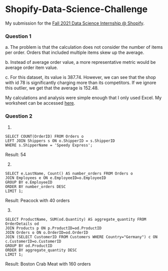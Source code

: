 # Shopify-Data-Science-Challenge

My submission for the [Fall 2021 Data Science Internship @ Shopify](https://docs.google.com/document/d/13VCtoyto9X1PZ74nPI4ZEDdb8hF8LAlcmLH1ZTHxKxE/edit#).
### Question 1
a. The problem is that the calculation does not consider the number of items per order. Orders that included multiple items skew up the average.

b. Instead of average order value, a more representative metric would be average order item value.

c. For this dataset, its value is 387.74. However, we can see that the shop with id 78 is significantly charging more than its competitors. If we ignore this outlier, we get that the average is 152.48.

My calculations and analysis were simple enough that I only used Excel. My worksheet can be accessed [here](https://docs.google.com/spreadsheets/d/1f9XJGomNKSI61WWFNTaTbmTv8U8BSSbPcJFd-ARJ9-I/edit?usp=sharing).



### Question 2
1. 
```
SELECT COUNT(OrderID) FROM Orders o 
LEFT JOIN Shippers s ON o.ShipperID = s.ShipperID 
WHERE s.ShipperName = 'Speedy Express';
```

Result: 54 

2. 
```
SELECT e.LastName, Count() AS number_orders FROM Orders o 
JOIN Employees e ON e.EmployeeID=o.EmployeeID
GROUP BY e.EmployeeID
ORDER BY number_orders DESC
LIMIT 1;
 ```

Result: Peacock with 40 orders

3. 
```
SELECT ProductName, SUM(od.Quantity) AS aggregate_quantity FROM OrderDetails od
JOIN Products p ON p.ProductID=od.ProductID
JOIN Orders o ON o.OrderID=od.OrderID
JOIN (SELECT CustomerID FROM Customers WHERE Country="Germany") c ON c.CustomerID=o.CustomerID
GROUP BY od.ProductID
ORDER BY aggregate_quantity DESC
LIMIT 1;
```
Result: Boston Crab Meat with 160 orders

